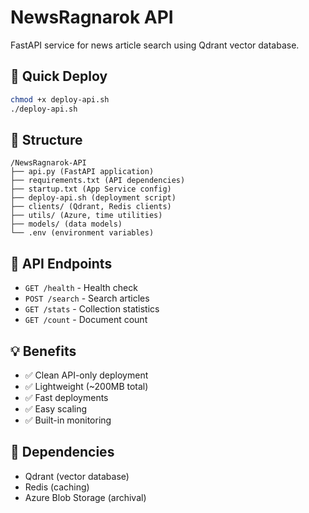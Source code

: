 # NewsRagnarok API

FastAPI service for news article search using Qdrant vector database.

## 🚀 Quick Deploy

```bash
chmod +x deploy-api.sh
./deploy-api.sh
```

## 📁 Structure

```
/NewsRagnarok-API
├── api.py (FastAPI application)
├── requirements.txt (API dependencies)
├── startup.txt (App Service config)
├── deploy-api.sh (deployment script)
├── clients/ (Qdrant, Redis clients)
├── utils/ (Azure, time utilities)
├── models/ (data models)
└── .env (environment variables)
```

## 🔧 API Endpoints

- `GET /health` - Health check
- `POST /search` - Search articles
- `GET /stats` - Collection statistics
- `GET /count` - Document count

## 💡 Benefits

- ✅ Clean API-only deployment
- ✅ Lightweight (~200MB total)
- ✅ Fast deployments
- ✅ Easy scaling
- ✅ Built-in monitoring

## 🔗 Dependencies

- Qdrant (vector database)
- Redis (caching)
- Azure Blob Storage (archival)


